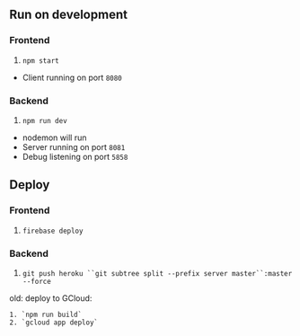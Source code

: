 ## Run on development

### Frontend

1. `npm start`

- Client running on port `8080`

### Backend

1. `npm run dev`

- nodemon will run
- Server running on port `8081`
- Debug listening on port `5858`

## Deploy

### Frontend

1. `firebase deploy`

### Backend

1. `git push heroku ``git subtree split --prefix server master``:master --force`

old: deploy  to GCloud:
```
1. `npm run build`
2. `gcloud app deploy`
```
